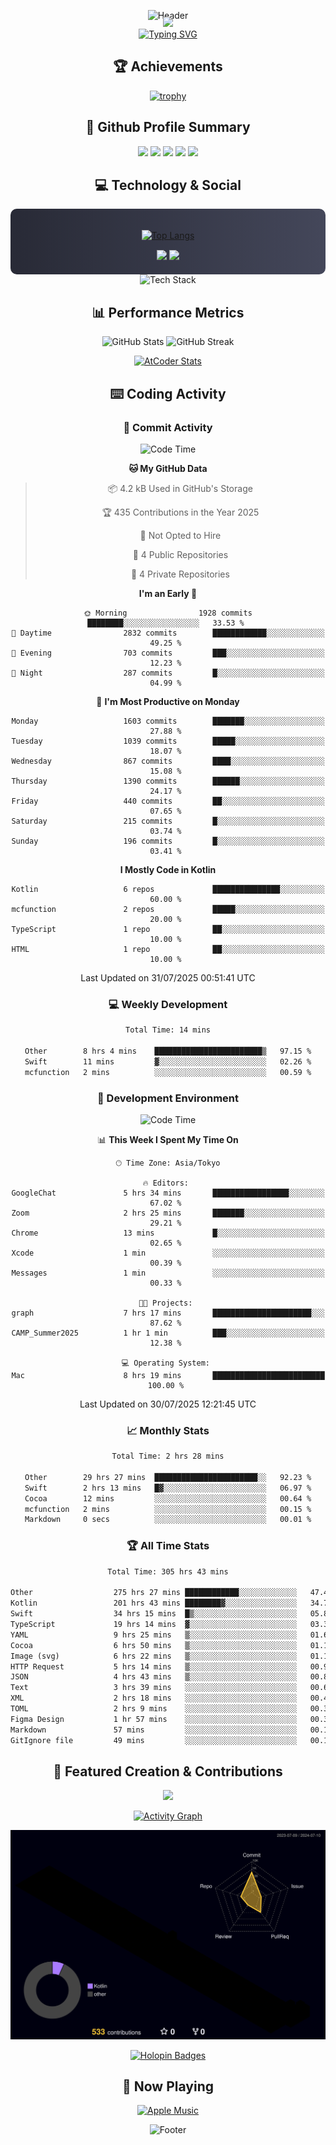 <div align="center">
  
![Header](https://capsule-render.vercel.app/api?type=waving&color=gradient&customColorList=12&height=300&section=header&text=Welcome%20to%20Batapii's%20Universe&fontSize=50&animation=fadeIn&fontAlignY=40&desc=Android%20Developer%20|%20Kotlin%20LOVE%20)

<div style="margin-top: -20px;">
  <img src="https://readme-typing-svg.herokuapp.com/?lines=Crafting+Android+Experiences;Building+Tomorrow's+Apps+Today;Always+Learning,+Always+Growing&font=Fira%20Code&center=true&width=440&height=45&color=f75c7e&vCenter=true&size=22&pause=1000">
</div>

<a href="https://git.io/typing-svg">
  <img src="https://readme-typing-svg.demolab.com?font=Fira+Code&weight=600&size=28&duration=4000&pause=1000&center=true&vCenter=true&width=800&lines=Hey+there!+I'm+Batapii+%F0%9F%91%8B;Android+Developer+from+Japan+%F0%9F%87%AF%F0%9F%87%B5" alt="Typing SVG" />
</a>

## 🏆 Achievements

[![trophy](https://github-profile-trophy.vercel.app/?username=batapii&theme=onestar&no-frame=true&no-bg=true&column=8&rank=SECRET,SSS,SS,S,AAA,AA,A,B,C,?&margin-w=10&margin-h=10)](https://github.com/ryo-ma/github-profile-trophy)

## 🎯 Github Profile Summary

<div align="center">
  <img src="http://github-profile-summary-cards.vercel.app/api/cards/profile-details?username=batapii&theme=radical" />
  <img src="http://github-profile-summary-cards.vercel.app/api/cards/repos-per-language?username=batapii&theme=radical" />
  <img src="http://github-profile-summary-cards.vercel.app/api/cards/most-commit-language?username=batapii&theme=radical" />
  <img src="http://github-profile-summary-cards.vercel.app/api/cards/stats?username=batapii&theme=radical" />
  <img src="http://github-profile-summary-cards.vercel.app/api/cards/productive-time?username=batapii&theme=radical" />
</div>

## 💻 Technology & Social

<div align="center" style="background: linear-gradient(to right, #282A36, #44475A); padding: 20px; border-radius: 10px;">

[![Top Langs](https://github-readme-stats.vercel.app/api/top-langs/?username=batapii
)](https://github.com/anuraghazra/github-readme-stats)

<div style="margin-top: 15px">
<a href="https://github.com/batapii"><img src="https://img.shields.io/github/followers/batapii?style=for-the-badge&logo=github&label=Follow&color=ff6e96&labelColor=282A36"/></a>
<a href="https://twitter.com/batapii3939"><img src="https://img.shields.io/twitter/follow/batapii?style=for-the-badge&logo=twitter&color=1DA1F2&labelColor=282A36&label= Twitter"/></a>
</div>

</div>

<div align="center">
<img src="https://github-readme-tech-stack.vercel.app/api/cards?title=Tech+Stack&align=center&titleAlign=center&fontSize=20&lineHeight=10&lineCount=4&theme=github_dark&width=800&bg=%230D1117&badge=%23161B22&border=%2321262D&titleColor=%2358A6FF&line1=kotlin%2Ckotlin%2C0095D5%3Bandroid%2Candroid%2C00ff00%3Bjetpackcompose%2Cjetpack%2C4285F4%3B&line2=swift%2Cswift%2CFA7343%3Bfirebase%2Cfirebase%2CFFCA28%3Bgithub%2Cgithub%2C181717%3B&line3=typescript%2Ctypescript%2C3178C6%3Bgraphql%2Cgraphql%2CE10098%3Bsupabase%2Csupabase%2C3FCF8E%3B&line4=gradle%2Cgradle%2C02303A%3Bgitkraken%2Cgitkraken%2C179287%3Bpostman%2Cpostman%2CFF6C37%3B" alt="Tech Stack" />
</div>



## 📊 Performance Metrics

<div align="center">

![GitHub Stats](https://github-readme-stats.vercel.app/api?username=batapii&show_icons=true&theme=radical&hide_border=true&bg_color=0D1117)
![GitHub Streak](https://github-readme-streak-stats.herokuapp.com/?user=batapii&theme=radical&hide_border=true&background=0D1117)

[![AtCoder Stats](https://atcoder-readme-stats.vercel.app/stats/batapii3939?theme=dark&show_history=5&width=495)](https://github.com/iwbc-mzk/atcoder-readme-stats)

</div>

## ⌨️ Coding Activity

### 🌟 Commit Activity
<!--START_SECTION:commit-stats-->
![Code Time](http://img.shields.io/badge/Code%20Time-581%20hrs%2027%20mins-blue)

**🐱 My GitHub Data** 

> 📦 4.2 kB Used in GitHub's Storage 
 > 
> 🏆 435 Contributions in the Year 2025
 > 
> 🚫 Not Opted to Hire
 > 
> 📜 4 Public Repositories 
 > 
> 🔑 4 Private Repositories 
 > 
**I'm an Early 🐤** 

```text
🌞 Morning                1928 commits        ████████░░░░░░░░░░░░░░░░░   33.53 % 
🌆 Daytime                2832 commits        ████████████░░░░░░░░░░░░░   49.25 % 
🌃 Evening                703 commits         ███░░░░░░░░░░░░░░░░░░░░░░   12.23 % 
🌙 Night                  287 commits         █░░░░░░░░░░░░░░░░░░░░░░░░   04.99 % 
```
📅 **I'm Most Productive on Monday** 

```text
Monday                   1603 commits        ███████░░░░░░░░░░░░░░░░░░   27.88 % 
Tuesday                  1039 commits        █████░░░░░░░░░░░░░░░░░░░░   18.07 % 
Wednesday                867 commits         ████░░░░░░░░░░░░░░░░░░░░░   15.08 % 
Thursday                 1390 commits        ██████░░░░░░░░░░░░░░░░░░░   24.17 % 
Friday                   440 commits         ██░░░░░░░░░░░░░░░░░░░░░░░   07.65 % 
Saturday                 215 commits         █░░░░░░░░░░░░░░░░░░░░░░░░   03.74 % 
Sunday                   196 commits         █░░░░░░░░░░░░░░░░░░░░░░░░   03.41 % 
```


**I Mostly Code in Kotlin** 

```text
Kotlin                   6 repos             ███████████████░░░░░░░░░░   60.00 % 
mcfunction               2 repos             █████░░░░░░░░░░░░░░░░░░░░   20.00 % 
TypeScript               1 repo              ██░░░░░░░░░░░░░░░░░░░░░░░   10.00 % 
HTML                     1 repo              ██░░░░░░░░░░░░░░░░░░░░░░░   10.00 % 
```




 Last Updated on 31/07/2025 00:51:41 UTC
<!--END_SECTION:commit-stats-->

### 💻 Weekly Development
<!--START_SECTION:wakatime-->

```txt
Total Time: 14 mins

Other        8 hrs 4 mins    ████████████████████████▒   97.15 %
Swift        11 mins         ▓░░░░░░░░░░░░░░░░░░░░░░░░   02.26 %
mcfunction   2 mins          ░░░░░░░░░░░░░░░░░░░░░░░░░   00.59 %
```

<!--END_SECTION:wakatime-->

### 🔨 Development Environment
<!--START_SECTION:dev-stats-->
![Code Time](http://img.shields.io/badge/Code%20Time-581%20hrs%2027%20mins-blue)

📊 **This Week I Spent My Time On** 

```text
🕑︎ Time Zone: Asia/Tokyo

🔥 Editors: 
GoogleChat               5 hrs 34 mins       █████████████████░░░░░░░░   67.02 % 
Zoom                     2 hrs 25 mins       ███████░░░░░░░░░░░░░░░░░░   29.21 % 
Chrome                   13 mins             █░░░░░░░░░░░░░░░░░░░░░░░░   02.65 % 
Xcode                    1 min               ░░░░░░░░░░░░░░░░░░░░░░░░░   00.39 % 
Messages                 1 min               ░░░░░░░░░░░░░░░░░░░░░░░░░   00.33 % 

🐱‍💻 Projects: 
graph                    7 hrs 17 mins       ██████████████████████░░░   87.62 % 
CAMP_Summer2025          1 hr 1 min          ███░░░░░░░░░░░░░░░░░░░░░░   12.38 % 

💻 Operating System: 
Mac                      8 hrs 19 mins       █████████████████████████   100.00 % 
```


 Last Updated on 30/07/2025 12:21:45 UTC
<!--END_SECTION:dev-stats-->

### 📈 Monthly Stats
<!--START_SECTION:wakamonth-->

```txt
Total Time: 2 hrs 28 mins

Other        29 hrs 27 mins  ███████████████████████░░   92.23 %
Swift        2 hrs 13 mins   █▓░░░░░░░░░░░░░░░░░░░░░░░   06.97 %
Cocoa        12 mins         ░░░░░░░░░░░░░░░░░░░░░░░░░   00.64 %
mcfunction   2 mins          ░░░░░░░░░░░░░░░░░░░░░░░░░   00.15 %
Markdown     0 secs          ░░░░░░░░░░░░░░░░░░░░░░░░░   00.01 %
```

<!--END_SECTION:wakamonth-->

### 🏆 All Time Stats
<!--START_SECTION:wakaalltime-->

```txt
Total Time: 305 hrs 43 mins

Other                  275 hrs 27 mins ████████████░░░░░░░░░░░░░   47.40 %
Kotlin                 201 hrs 43 mins ████████▓░░░░░░░░░░░░░░░░   34.71 %
Swift                  34 hrs 15 mins  █▒░░░░░░░░░░░░░░░░░░░░░░░   05.89 %
TypeScript             19 hrs 14 mins  ▓░░░░░░░░░░░░░░░░░░░░░░░░   03.31 %
YAML                   9 hrs 25 mins   ▒░░░░░░░░░░░░░░░░░░░░░░░░   01.62 %
Cocoa                  6 hrs 50 mins   ▒░░░░░░░░░░░░░░░░░░░░░░░░   01.18 %
Image (svg)            6 hrs 22 mins   ▒░░░░░░░░░░░░░░░░░░░░░░░░   01.10 %
HTTP Request           5 hrs 14 mins   ▒░░░░░░░░░░░░░░░░░░░░░░░░   00.90 %
JSON                   4 hrs 43 mins   ▒░░░░░░░░░░░░░░░░░░░░░░░░   00.81 %
Text                   3 hrs 39 mins   ░░░░░░░░░░░░░░░░░░░░░░░░░   00.63 %
XML                    2 hrs 18 mins   ░░░░░░░░░░░░░░░░░░░░░░░░░   00.40 %
TOML                   2 hrs 9 mins    ░░░░░░░░░░░░░░░░░░░░░░░░░   00.37 %
Figma Design           1 hr 57 mins    ░░░░░░░░░░░░░░░░░░░░░░░░░   00.34 %
Markdown               57 mins         ░░░░░░░░░░░░░░░░░░░░░░░░░   00.16 %
GitIgnore file         49 mins         ░░░░░░░░░░░░░░░░░░░░░░░░░   00.14 %
```

<!--END_SECTION:wakaalltime-->


## 🌟 Featured Creation & Contributions

<div align="center">
  <a href="https://github.com/batapii/ToDoSNS">
    <img src="https://github-readme-stats.vercel.app/api/pin/?username=batapii&repo=ToDoSNS&theme=radical&hide_border=true&bg_color=0D1117" />
  </a>

[![Activity Graph](https://github-readme-activity-graph.vercel.app/graph?username=batapii&custom_title=Contribution%20Graph&hide_border=true&theme=radical&bg_color=0D1117)](https://github.com/ashutosh00710/github-readme-activity-graph)

![3D Contrib](./profile-3d-contrib/profile-night-rainbow.svg)

[![Holopin Badges](https://holopin.me/batapii)](https://holopin.io/@batapii)

</div>

## 🎵 Now Playing

<div align="center">
  
[![Apple Music](https://music-profile.rayriffy.com/theme/dark.svg?uid=001005.6598667d2ffd4a10a4f429edd0ba24c4.1156)](https://github.com/rayriffy/apple-music-github-profile)

</div>

![Footer](https://capsule-render.vercel.app/api?type=waving&color=gradient&customColorList=12&height=100&section=footer)

</div>
